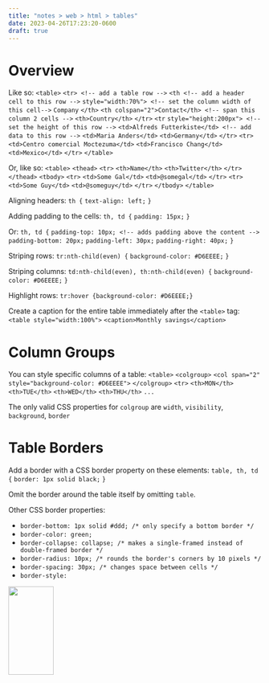 ```yaml
---
title: "notes > web > html > tables"
date: 2023-04-26T17:23:20-0600
draft: true
---
```

# Overview
Like so:
`<table>`
`<tr> <!-- add a table row -->`
`<th <!-- add a header cell to this row -->`
`style="width:70%"> <!-- set the column width of this cell-->`
`Company`
`</th>`
`<th colspan="2">Contact</th> <!-- span this column 2 cells -->`
`<th>Country</th>`
`</tr>`
`<tr`
`style="height:200px"> <!-- set the height of this row -->`
`<td>Alfreds Futterkiste</td> <!-- add data to this row -->`
`<td>Maria Anders</td>`
`<td>Germany</td>`
`</tr>`
`<tr>`
`<td>Centro comercial Moctezuma</td>`
`<td>Francisco Chang</td>`
`<td>Mexico</td>`
`</tr>`
`</table>`

Or, like so:
`<table>`
`<thead>`
`<tr>`
`<th>Name</th>`
`<th>Twitter</th>`
`</tr>`
`</thead>`
`<tbody>`
`<tr>`
`<td>Some Gal</td>`
`<td>@somegal</td>`
`</tr>`
`<tr>`
`<td>Some Guy</td>`
`<td>@someguy</td>`
`</tr>`
`</tbody>`
`</table>`

Aligning headers:
`th {`
`text-align: left;`
`}`

Adding padding to the cells:
`th, td {`
`padding: 15px;`
`}`

Or:
`th, td {`
`padding-top: 10px; <!-- adds padding above the content -->`
`padding-bottom: 20px;`
`padding-left: 30px;`
`padding-right: 40px;`
`}`

Striping rows:
`tr:nth-child(even) {`
`background-color: #D6EEEE;`
`}`

Striping columns:
`td:nth-child(even), th:nth-child(even) {`
`background-color: #D6EEEE;`
`}`

Highlight rows:
`tr:hover {background-color: #D6EEEE;}`

Create a caption for the entire table immediately after the `<table>` tag:
`<table style="width:100%">`
`<caption>Monthly savings</caption>`

# Column Groups
You can style specific columns of a table:
`<table>`
`<colgroup>`
`<col span="2" style="background-color: #D6EEEE">`
`</colgroup>`
`<tr>`
`<th>MON</th>`
`<th>TUE</th>`
`<th>WED</th>`
`<th>THU</th>`
`...`

The only valid CSS properties for `colgroup` are `width`, `visibility`, `background`, `border`

# Table Borders
Add a border with a CSS border property on these elements:
`table, th, td {`
`border: 1px solid black;`
`}`

Omit the border around the table itself by omitting `table`.

Other CSS border properties:
- `border-bottom: 1px solid #ddd; /* only specify a bottom border */`
- `border-color: green;`
- `border-collapse: collapse; /* makes a single-framed instead of double-framed border */`
- `border-radius: 10px; /* rounds the border's corners by 10 pixels */`
- `border-spacing: 30px; /* changes space between cells */`
- `border-style:`
<img src="media/xHTML_Tables-image1.png" style="width:0.94167in;height:1.83333in" />
